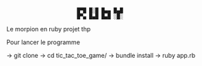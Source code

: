 

                           █▀█ █░█ █▄▄ █▄█                            
                           █▀▄ █▄█ █▄█ ░█░                            
                           
                           
Le morpion en ruby 
projet thp 

Pour lancer le programme 

-> git clone 
-> cd tic_tac_toe_game/
-> bundle install
-> ruby app.rb
